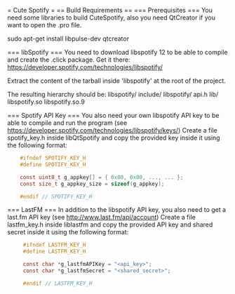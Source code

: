 = Cute Spotify =
== Build Requirements ==
=== Prerequisites ===
You need some libraries to build CuteSpotify, also you need QtCreator if you want to open the .pro file.

sudo apt-get install libpulse-dev qtcreator

=== libSpotify ===
You need to download libspotify 12 to be able to compile and create the .click package.
Get it there: https://developer.spotify.com/technologies/libspotify/

Extract the content of the tarball inside 'libspotify' at the root of the project.

The resulting hierarchy should be:
libspotify/
    include/
        libspotify/
            api.h
    lib/
        libspotify.so
        libspotify.so.9

=== Spotify API Key ===
You also need your own libspotify API key to be able to compile and run the program
(see https://developer.spotify.com/technologies/libspotify/keys/)
Create a file spotify_key.h inside libQtSpotify and copy the provided key inside it
using the following format:

```C
    #ifndef SPOTIFY_KEY_H
    #define SPOTIFY_KEY_H

    const uint8_t g_appkey[] = { 0x00, 0x00, ..., ... };
    const size_t g_appkey_size = sizeof(g_appkey);

    #endif // SPOTIFY_KEY_H
```

=== LastFM ===
In addition to the libspotify API key, you also need to get a last.fm API key
(see http://www.last.fm/api/account)
Create a file lastfm_key.h inside liblastfm and copy the provided API key and shared
secret inside it using the following format:

```C
     #ifndef LASTFM_KEY_H
     #define LASTFM_KEY_H

     const char *g_lastfmAPIKey = "<api_key>";
     const char *g_lastfmSecret = "<shared_secret>";

     #endif // LASTFM_KEY_H
```
